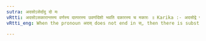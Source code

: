 ```yaml
---
sutra: अदसोऽसेर्दादु दो मः
vRtti: अदसोऽसकारान्तस्य वर्णस्य दात्परस्य उवर्णादेशो भवति दकारस्य च मकारः ॥ Karika :- अदसोद्रे पृथङ् मुत्वं के चिदिच्छन्ति लत्ववत् । के चिदन्त्यसदेशस्य नेत्येकेऽसेर्हि दृश्यते ॥
vRtti_eng: When the pronoun अदस् does not end in स्, then there is substituted उ or ऊ for the vowel after व्, and म् for द् ॥

---
```

